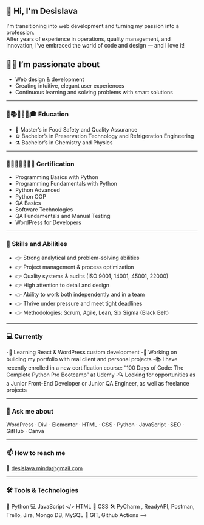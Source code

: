 ## 👋 Hi, I'm Desislava

I'm transitioning into web development and turning my passion into a profession.  
After years of experience in operations, quality management, and innovation, I’ve embraced the world of code and design — and I love it!

## 👩‍💻 I’m passionate about
- Web design & development  
- Creating intuitive, elegant user experiences  
- Continuous learning and solving problems with smart solutions  

---

### 🏫📚👩🏼‍🎓🎓 Education
- 🧪 Master’s in Food Safety and Quality Assurance  
- ⚙️ Bachelor’s in Preservation Technology and Refrigeration Engineering  
- ⚗️ Bachelor’s in Chemistry and Physics
  
---

### 📜👩🏼‍🎓👩🏻‍💻 Certification
- Programming Basics with Python
- Programming Fundamentals with Python
- Python Advanced
- Python OOP
- QA Basics
- Software Technologies
- QA Fundamentals and Manual Testing
- WordPress for Developers
  
---

### 🔧 Skills and Abilities
- 👉 Strong analytical and problem-solving abilities   
- 👉 Project management & process optimization  
- 👉 Quality systems & audits (ISO 9001, 14001, 45001, 22000)  
- 👉 High attention to detail and design  
- 👉 Ability to work both independently and in a team
- 👉 Thrive under pressure and meet tight deadlines  
- 👉 Methodologies: Scrum, Agile, Lean, Six Sigma (Black Belt)

---

### 💻 Currently
-🌱 Learning React & WordPress custom development
-🚀 Working on building my portfolio with real client and personal projects
-📚 I have recently enrolled in a new certification course: “100 Days of Code: The Complete Python Pro Bootcamp” at Udemy
-🔍 Looking for opportunities as a Junior Front-End Developer or Junior QA Engineer, as well as freelance projects 

---

### 💬 Ask me about
WordPress · Divi · Elementor · HTML · CSS · Python · JavaScript · SEO · GitHub · Canva  

---

### 📫 How to reach me
📧 desislava.minda@gmail.com 

---

### 🛠️ Tools & Technologies
🐍 Python
💻 JavaScript
</> HTML
🎨 CSS
🛠️ PyCharm , ReadyAPI, Postman, Trello, Jira, Mongo DB, MySQL
🔧 GIT, Github Actions
-->
